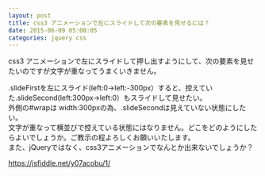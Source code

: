 ```yaml
---
layout: post
title: css3 アニメーションで左にスライドして次の要素を見せるには？
date: 2015-06-09 05:08:05
categories: jquery css
---
```

<p>css3 アニメーションで左にスライドして押し出すようにして、次の要素を見せたいのですが文字が重なってうまくいきません。</p>

<p>.slideFirstを左にスライド(left:0→left:-300px）すると、控えていた.slideSecond(left:300px→left:0）もスライドして見せたい。<br>
外側の#wrapは width:300pxの為、.slideSecondは見えていない状態にしたい。<br>
文字が重なって横並びで控えている状態にはなりません。どこをどのようにしたらよいでしょうか。ご教示の程よろしくお願いいたします。<br>
また、jQueryではなく、css3アニメーションでなんとか出来ないでしょうか？</p>

<p><a href="https://jsfiddle.net/y07acobu/1/" rel="nofollow">https://jsfiddle.net/y07acobu/1/</a></p>
